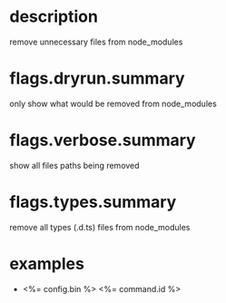 # description

remove unnecessary files from node_modules

# flags.dryrun.summary

only show what would be removed from node_modules

# flags.verbose.summary

show all files paths being removed

# flags.types.summary

remove all types (.d.ts) files from node_modules

# examples

- <%= config.bin %> <%= command.id %>
